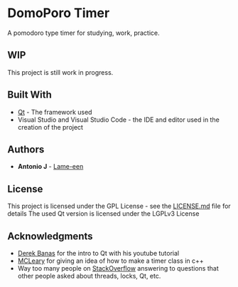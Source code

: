 # DomoPoro Timer

A pomodoro type timer for studying, work, practice.

## WIP

This project is still work in progress.

## Built With

* [Qt](https://www.qt.io/) - The framework used
* Visual Studio and Visual Studio Code - the IDE and editor used in the creation of the project

## Authors

* **Antonio J** - [Lame-een](https://github.com/Lame-een)

## License

This project is licensed under the GPL License - see the [LICENSE.md](LICENSE.md) file for details
The used Qt version is licensed under the LGPLv3 License

## Acknowledgments

* [Derek Banas](https://www.youtube.com/user/derekbanas) for the intro to Qt with his youtube tutorial
* [MCLeary](https://gist.github.com/mcleary) for giving an idea of how to make a timer class in c++
* Way too many people on [StackOverflow](https://stackoverflow.com/) answering to questions that other people asked about threads, locks, Qt, etc.